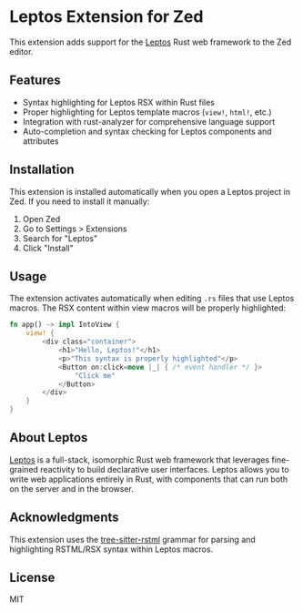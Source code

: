 # Leptos Extension for Zed

This extension adds support for the [Leptos](https://github.com/leptos-rs/leptos) Rust web framework to the Zed editor.

## Features

- Syntax highlighting for Leptos RSX within Rust files
- Proper highlighting for Leptos template macros (`view!`, `html!`, etc.)
- Integration with rust-analyzer for comprehensive language support
- Auto-completion and syntax checking for Leptos components and attributes

## Installation

This extension is installed automatically when you open a Leptos project in Zed. If you need to install it manually:

1. Open Zed
2. Go to Settings > Extensions
3. Search for "Leptos"
4. Click "Install"

## Usage

The extension activates automatically when editing `.rs` files that use Leptos macros. The RSX content within view macros will be properly highlighted:

```rust
fn app() -> impl IntoView {
    view! {
        <div class="container">
            <h1>"Hello, Leptos!"</h1>
            <p>"This syntax is properly highlighted"</p>
            <Button on:click=move |_| { /* event handler */ }>
                "Click me"
            </Button>
        </div>
    }
}
```

## About Leptos

[Leptos](https://github.com/leptos-rs/leptos) is a full-stack, isomorphic Rust web framework that leverages fine-grained reactivity to build declarative user interfaces. Leptos allows you to write web applications entirely in Rust, with components that can run both on the server and in the browser.

## Acknowledgments

This extension uses the [tree-sitter-rstml](https://github.com/rayliwell/tree-sitter-rstml) grammar for parsing and highlighting RSTML/RSX syntax within Leptos macros.

## License

MIT